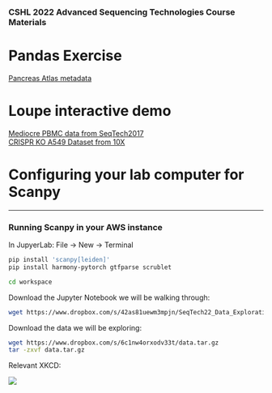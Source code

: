 ### CSHL 2022 Advanced Sequencing Technologies  Course Materials

# Pandas Exercise
[Pancreas Atlas metadata](https://www.dropbox.com/s/jm1kg2x5u87w11e/metadata.csv.gz?dl=0)  

# Loupe interactive demo
[Mediocre PBMC data from SeqTech2017](https://www.dropbox.com/sh/qksaunln69yrqd1/AAAKLZ4E-yyfhb5-eYSnvnnZa?dl=0)  
[CRISPR KO A549 Dataset from 10X](https://www.dropbox.com/sh/z0h8nszrxcgjigx/AAD4Mgm_4-XNunVgT8tUdoBma?dl=0)

# Configuring your lab computer for Scanpy 
-------

### Running Scanpy in your AWS instance

In JupyerLab: File -> New -> Terminal
```bash
pip install 'scanpy[leiden]'
pip install harmony-pytorch gtfparse scrublet

cd workspace
```

Download the Jupyter Notebook we will be walking through:
```bash
wget https://www.dropbox.com/s/42as81uewm3mpjn/SeqTech22_Data_Exploration.ipynb
```
Download the data we will be exploring:
```bash
wget https://www.dropbox.com/s/6c1nw4orxodv33t/data.tar.gz
tar -zxvf data.tar.gz
```
Relevant XKCD:  

<img src='https://imgs.xkcd.com/comics/tar.png'>
